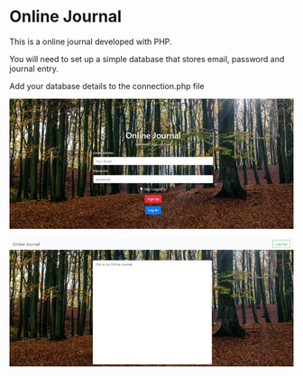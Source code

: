 # Online Journal

This is a online journal developed with PHP.

You will need to set up a simple database that stores email, password and journal entry.

Add your database details to the connection.php file 

![](/images/screenshots/home.png)

![](/images/screenshots/journal.png)
